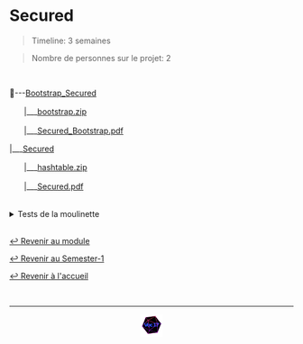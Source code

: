 # Secured

> Timeline: 3 semaines

> Nombre de personnes sur le projet: 2

<br>

📂---[Bootstrap_Secured](https://github.com/Studio-17/Epitech-Subjects/tree/main/Semester-1/B-CPE-110/Secured/Bootstrap_Secured)

ㅤㅤ|\_\_\_[bootstrap.zip](https://github.com/Studio-17/Epitech-Subjects/blob/main/Semester-1/B-CPE-110/Secured/Bootstrap_Secured/bootstrap.zip)

ㅤㅤ|\_\_\_[Secured_Bootstrap.pdf](https://github.com/Studio-17/Epitech-Subjects/blob/main/Semester-1/B-CPE-110/Secured/Bootstrap_Secured/Secured_Bootstrap.pdf)

|\_\_\_[Secured](https://github.com/Studio-17/Epitech-Subjects/tree/main/Semester-1/B-CPE-110/Secured/Secured)

ㅤㅤ|\_\_\_[hashtable.zip](https://github.com/Studio-17/Epitech-Subjects/blob/main/Semester-1/B-CPE-110/Secured/Secured/hashtable.zip)

ㅤㅤ|\_\_\_[Secured.pdf](https://github.com/Studio-17/Epitech-Subjects/blob/main/Semester-1/B-CPE-110/Secured/Secured/Secured.pdf)


<br>


<details>
<summary> Tests de la moulinette </summary>
<table align="center">
    <thead>
        <tr>
            <td colspan="3" align="center"><strong>MOULINETTE</strong></td>
        </tr>
        <tr>
            <th>SOMMAIRE</th>
            <th>NB DE TESTS</th>
            <th>DETAILS</th>
        </tr>
    </thead>
    <tbody>
        <tr>
            <td rowspan="4">Algorithm app. - Hash function</td>
            <td rowspan="4" style="text-align: center;">4</td>
            <td>01 - All input data is used during hashing #1</td>
        </tr>
    		<tr>
			<td>02 - All input data is used during hashing #2</td>
		</tr>
		<tr>
			<td>03 - Two almost identical inputs give different outputs</td>
		</tr>
		<tr>
			<td>04 - Hash function evenly distributes data in hash table</td>
		</tr>
        <tr>
            <td rowspan="5">Algorithm app. - Hash table</td>
            <td rowspan="5" style="text-align: center;">5</td>
            <td>01 - Filling hash table</td>
        </tr>
    		<tr>
			<td>02 - Inserting after deleting</td>
		</tr>
		<tr>
			<td>03 - Deleting several items</td>
		</tr>
		<tr>
			<td>04 - Searching severel items</td>
		</tr>
		<tr>
			<td>05 - Fully deleting hash table</td>
		</tr>
        <tr>
            <td rowspan="6">Basics</td>
            <td rowspan="6" style="text-align: center;">6</td>
            <td>01 - Creating hash table</td>
        </tr>
    		<tr>
			<td>02 - Dumping hash table</td>
		</tr>
		<tr>
			<td>03 - Deleting hash table</td>
		</tr>
		<tr>
			<td>04 - Inserting item in hash table</td>
		</tr>
		<tr>
			<td>05 - Deleting item in hash table</td>
		</tr>
		<tr>
			<td>06 - Searching item in hash table</td>
		</tr>
        <tr>
            <td rowspan="5">Data structure</td>
            <td rowspan="5" style="text-align: center;">5</td>
            <td>01 - One collision in an index</td>
        </tr>
    		<tr>
			<td>02 - Updating existing key</td>
		</tr>
		<tr>
			<td>03 - One collision in multiple indexes</td>
		</tr>
		<tr>
			<td>04 - Several collisions in an index</td>
		</tr>
		<tr>
			<td>05 - Several collisions in multiple indexes</td>
		</tr>
        <tr>
            <td rowspan="5">Optimization</td>
            <td rowspan="5" style="text-align: center;">5</td>
            <td>01 - Inserting & deleting 1.000 items</td>
        </tr>
    		<tr>
			<td>02 - Inserting & deleting 5.000 items</td>
		</tr>
		<tr>
			<td>03 - Inserting & deleting 10.000 items</td>
		</tr>
		<tr>
			<td>04 - Inserting & deleting 50.000 items</td>
		</tr>
		<tr>
			<td>05 - Inserting & deleting 100.000 items</td>
		</tr>
        <tr>
            <td rowspan="10">Robustness</td>
            <td rowspan="10" style="text-align: center;">10</td>
            <td>01 - Checking new_hashtable params (len)</td>
        </tr>
    		<tr>
			<td>02 - Checking ht_insert params (ht)</td>
		</tr>
		<tr>
			<td>03 - Checking ht_insert params (key)</td>
		</tr>
		<tr>
			<td>04 - Checking ht_insert params (data)</td>
		</tr>
		<tr>
			<td>05 - Checking ht_delete params (ht)</td>
		</tr>
		<tr>
			<td>06 - Checking ht_delete params (key)</td>
		</tr>
		<tr>
			<td>07 - Checking ht_delete params (not found)</td>
		</tr>
		<tr>
			<td>08 - Checking ht_search params (ht)</td>
		</tr>
		<tr>
			<td>09 - Checking ht_search params (key)</td>
		</tr>
		<tr>
			<td>10 - Checking ht_search params (not found)</td>
		</tr>
	</tbody>
</table>
</details>

<br>

[↩️ Revenir au module](https://github.com/Studio-17/Epitech-Subjects/blob/main/Semester-1/B-CPE-110)

[↩️ Revenir au Semester-1](https://github.com/Studio-17/Epitech-Subjects/blob/main/Semester-1)

[↩️ Revenir à l'accueil](https://github.com/Studio-17/Epitech-Subjects)

<br>

---

<div align="center">

<a href="https://github.com/Studio-17" target="_blank"><img src="../../../assets/voc17.gif" width="40"></a>

</div>